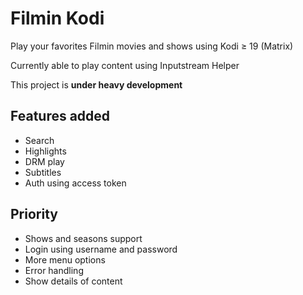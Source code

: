 # Filmin Kodi
Play your favorites Filmin movies and shows using Kodi ≥ 19 (Matrix)

Currently able to play content using Inputstream Helper

This project is **under heavy development**

## Features added
* Search
* Highlights
* DRM play
* Subtitles
* Auth using access token

## Priority
* Shows and seasons support
* Login using username and password
* More menu options
* Error handling
* Show details of content
